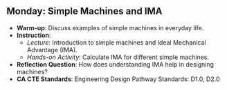 ## Monday: Simple Machines and IMA

- **Warm-up**: Discuss examples of simple machines in everyday life.
- **Instruction**:
  - *Lecture*: Introduction to simple machines and Ideal Mechanical Advantage (IMA).
  - *Hands-on Activity*: Calculate IMA for different simple machines.
- **Reflection Question**: How does understanding IMA help in designing machines?
- **CA CTE Standards**: Engineering Design Pathway Standards: D1.0, D2.0